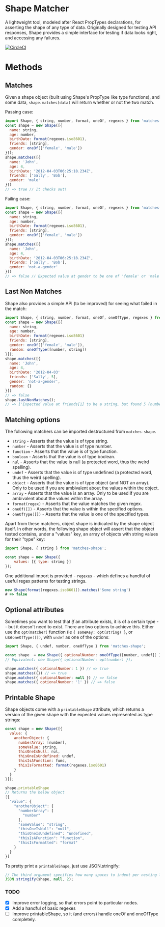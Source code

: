 # Shape Matcher

A lightweight tool, modeled after React PropTypes declarations, for asserting the shape of any type of data. Originally designed for testing API responses, Shape provides a simple interface for testing if data looks right, and accessing any failures.

[![CircleCI](https://circleci.com/gh/sashafklein/shape.svg?style=svg&circle-token=cde994ece9d01489331c05301ebbff918bebcd7c)](https://circleci.com/gh/sashafklein/shape)

# Methods

## Matches

Given a shape object (built using Shape's PropType like type functions), and some data, `shape.matches(data)` will return whether or not the two match.

Passing case:

```js
import Shape, { string, number, format, oneOf, regexes } from 'matches-shape';
const shape = new Shape([{
  name: string,
  age: number,
  birthDate: format(regexes.iso8601),
  friends: [string],
  gender: oneOf(['female', 'male'])
}]);
shape.matches([{
  name: 'John',
  age: 4,
  birthDate: '2012-04-03T06:25:18.234Z',
  friends: ['Sally', 'Bob'],
  gender: 'male'
}])
// => true // It checks out!
```

Failing case:

```js
import Shape, { string, number, format, oneOf, regexes } from 'matches-shape';
const shape = new Shape([{
  name: string,
  age: number,
  birthDate: format(regexes.iso8601),
  friends: [string],
  gender: oneOf(['female', 'male'])
}]);
shape.matches([{
  name: 'John',
  age: 4,
  birthDate: '2012-04-03T06:25:18.234Z',
  friends: ['Sally', 'Bob'],
  gender: 'not-a-gender'
}])
// => false // Expected value at gender to be one of 'female' or 'male', but found 'not-a-gender'.
```

## Last Non Matches

Shape also provides a simple API (to be improved) for seeing what failed in the match:

```js
import Shape, { string, number, format, oneOf, oneOfType, regexes } from 'matches-shape';
const shape = new Shape([{
  name: string,
  age: number,
  birthDate: format(regexes.iso8601)
  friends: [string],
  gender: oneOf(['female', 'male']),
  random: oneOfType([number, string])
}]);
shape.matches([{
  name: 'John',
  age: 4,
  birthDate: '2012-04-03'
  friends: ['Sally', 5],
  gender: 'not-a-gender',
  random: {}
}])
// => false
shape.lastNonMatches();
// => ['Expected value at friends[1] to be a string, but found 5 (number).', 'Expected value at birthDate to be a string matching the given regex, but found "2012-04-03" (string)', 'Expected value at gender to be within the given array, but found "not-a-gender" (string)', 'Expected value at random to be one of the specified types, but found {} (object).']
```

## Matching options

The following matchers can be imported destructured from `matches-shape`.

- `string` - Asserts that the value is of type string.
- `number` - Asserts that the value is of type number.
- `function` - Asserts that the value is of type function.
- `boolean` - Asserts that the value is of type boolean.
- `nul` - Asserts that the value is null (a protected word, thus the weird spelling).
- `undef` - Asserts that the value is of type undefined (a protected word, thus the weird spelling).
- `object` - Asserts that the value is of type object (and NOT an array). Only to be used if you are ambivalent about the values within the object.
- `array` - Asserts that the value is an array. Only to be used if you are ambivalent about the values within the array.
- `format(regex)` - Asserts that the value matches the given regex.
- `oneOf([])` - Asserts that the value is within the specified options.
- `oneOfType([])` - Asserts that the value is one of the specified types.

Apart from these matchers, object shape is indicated by the shape object itself. In other words, the following shape object will assert that the object tested contains, under a "values" key, an array of objects with string values for their "type" key:

```js
import Shape, { string } from 'matches-shape';

const shape = new Shape({
    values: [{ type: string }]
});
```

One additional import is provided - `regexes` - which defines a handful of useful regex patterns for testing strings.

```js
new Shape(format(regexes.iso8601)).matches('Some string')
# => false
```

## Optional attributes

Sometimes you want to test that *if* an attribute exists, it is of a certain type -- but it doesn't need to exist. There are two options to achieve this. Either use the `opt(matcher)` function (ie `{ someKey: opt(string) }`, or use`oneOfType([])`, with `undef` as one of the options:

```js
import Shape, { undef, number, oneOfType } from 'matches-shape';

const shape  = new Shape({ optionalNumber: oneOfType([number, undef]) });
// Equivalent: new Shape({ optionalNumber: opt(number) });

shape.matches({ optionalNumber: 1 }) // => true
shape.matches({}) // => true
shape.matches({ optionalNumber: null }) // => false
shape.matches({ optionalNumber: '1' }) // => false
```

## Printable Shape

Shape objects come with a `printableShape` attribute, which returns a version of the given shape with the expected values represented as type strings:

```js
const shape = new Shape([{
  value: {
    anotherObject: {
      numberArray: [number],
      someValue: string,
      thisOneIsNull: nul,
      thisOneIsUndefined: undef,
      thisIsAFunction: func,
      thisIsFormatted: format(regexes.iso8601)
    }
  }
}]);

shape.printableShape
// Returns the below object
[{
  "value": {
    "anotherObject": {
      "numberArray": [
        "number"
      ],
      "someValue": "string",
      "thisOneIsNull": "null",
      "thisOneIsUndefined": "undefined",
      "thisIsAFunction": "function",
      "thisIsFormatted": "format"
    }
  }
}]
```

To pretty print a `printableShape`, just use JSON.stringify:

```js
// The third argument specifies how many spaces to indent per nesting level
JSON.stringify(shape, null, 2);
```

### TODO

- [X] Improve error logging, so that errors point to particular nodes.
- [X] Add a handful of basic regexes
- [ ] Improve printableShape, so it (and errors) handle oneOf and oneOfType completely.
